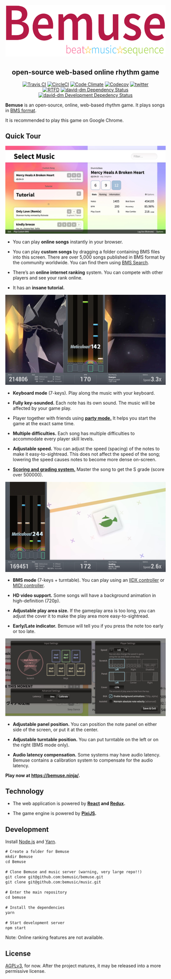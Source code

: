 <h1 align="center"><a href="https://bemuse.ninja/"><img src="docs/images/logo.png" alt="Bemuse 〜beat☆music☆sequence〜" width="551" height="162" /></a></h1>

<h2 align="center">open-source web-based online rhythm game</h2>

<p align="center">
  <a href="https://travis-ci.org/bemusic/bemuse"><img src="https://img.shields.io/travis/bemusic/bemuse.svg?style=flat" alt="Travis CI"></a>
  <a href="https://circleci.com/gh/bemusic/bemuse"><img src="https://img.shields.io/circleci/project/bemusic/bemuse/master.svg?style=flat" alt="CircleCI"></a>
  <a href="https://codeclimate.com/github/bemusic/bemuse"><img src="https://img.shields.io/codeclimate/github/bemusic/bemuse.svg?style=flat" alt="Code Climate"></a>
  <a href="https://codecov.io/gh/bemusic/bemuse"><img src="https://codecov.io/gh/bemusic/bemuse/branch/master/graph/badge.svg" alt="Codecov" /></a>
  <a href="https://twitter.com/bemusegame"><img src="https://img.shields.io/badge/twitter-@bemusegame-blue.svg" alt="twitter" /></a>
  <br>
  <a href="http://bemuse.rtfd.org/"><img src="https://img.shields.io/badge/read%20the-docs-brightgreen.svg?style=flat" alt="RTFD"></a>
  <a href="https://david-dm.org/bemusic/bemuse" title="Dependency status"><img src="https://david-dm.org/bemusic/bemuse.svg" alt="david-dm Dependency Status"></a>
  <a href="https://david-dm.org/bemusic/bemuse#info=devDependencies" title="devDependency status"><img src="https://david-dm.org/bemusic/bemuse/dev-status.svg" alt="david-dm Development Depedency Status"></a>
</p>

__Bemuse__ is an open-source, online, web-based rhythm game.
It plays songs in [BMS format](https://www.youtube.com/watch?v=Guv1vRAKanY).

It is recommended to play this game on Google Chrome.


## Quick Tour

![Music selection](docs/images/screenshots/music-select.jpg)

- You can play __online songs__ instantly in your browser.

- You can play __custom songs__ by dragging a folder containing BMS files into this screen. There are over 5,000 songs published in BMS format by the community worldwide. You can find them using [BMS Search](http://bmssearch.net/).

- There’s an __online internet ranking__ system. You can compete with other players and see your rank online.

- It has an __insane tutorial.__


![Gameplay](docs/images/screenshots/gameplay-kbd.jpg)

- __Keyboard mode__ (7-keys). Play along the music with your keyboard.

- __Fully key-sounded.__ Each note has its own sound. The music will be affected by your game play.

- Player together with friends using [__party mode.__](https://www.youtube.com/watch?v=hiJzFRIhiiA) It helps you start the game at the exact same time.

- __Multiple difficulties.__ Each song has multiple difficulties to accommodate every player skill levels.

- __Adjustable speed.__ You can adjust the speed (spacing) of the notes to make it easy-to-sightread. This does not affect the speed of the song; lowering the speed causes notes to become more dense on-screen.

- [__Scoring and grading system.__](http://bemuse.readthedocs.io/en/latest/users/scoring-and-judgment.html) Master the song to get the S grade (score over 500000).


![Gameplay](docs/images/screenshots/gameplay-bms.jpg)

- __BMS mode__ (7-keys + turntable). You can play using an [IIDX controller](https://www.youtube.com/watch?v=EOgI37Myqvk) or [MIDI controller](https://www.facebook.com/bemusegame/videos/985712734835136/).

- __HD video support.__ Some songs will have a background animation in high-definition (720p).

- __Adjustable play area size.__ If the gameplay area is too long, you can adjust the cover it to make the play area more easy-to-sightread.

- __Early/Late indicator.__ Bemuse will tell you if you press the note too early or too late.



![Options](docs/images/screenshots/options.jpg)

- __Adjustable panel position.__ You can position the note panel on either side of the screen, or put it at the center.

- __Adjustable turntable position.__ You can put turntable on the left or on the right (BMS mode only).

- __Audio latency compensation.__ Some systems may have audio latency. Bemuse contains a calibration system to compensate for the audio latency.


__Play now at https://bemuse.ninja/.__


## Technology

- The web application is powered by __[React](https://facebook.github.io/react/) and [Redux](http://redux.js.org/).__

- The game engine is powered by __[PixiJS](http://www.pixijs.com/).__



## Development

Install [Node.js](https://nodejs.org/en/) and [Yarn](https://github.com/yarnpkg).

```
# Create a folder for Bemuse
mkdir Bemuse
cd Bemuse

# Clone Bemuse and music server (warning, very large repo!!)
git clone git@github.com:bemusic/bemuse.git
git clone git@github.com:bemusic/music.git

# Enter the main repository
cd bemuse

# Install the dependencies
yarn

# Start development server
npm start
```

Note: Online ranking features are not available.


## License

[AGPLv3](LICENSE), for now.
After the project matures, it may be released into a more permissive license.
